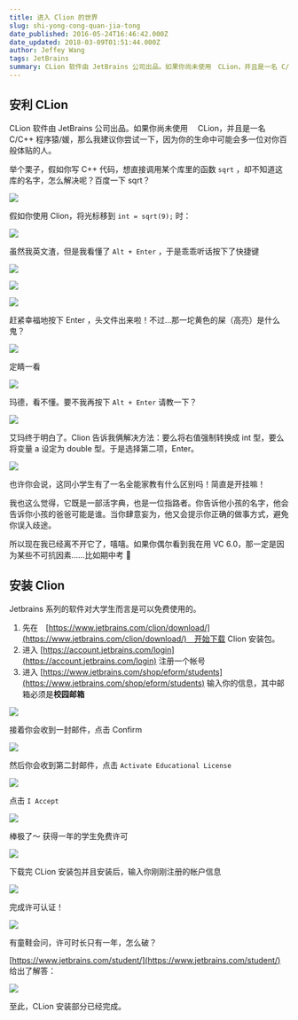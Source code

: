 ```yaml
---
title: 进入 Clion 的世界
slug: shi-yong-cong-quan-jia-tong
date_published: 2016-05-24T16:46:42.000Z
date_updated: 2018-03-09T01:51:44.000Z
author: Jeffey Wang
tags: JetBrains
summary: CLion 软件由 JetBrains 公司出品。如果你尚未使用　CLion，并且是一名 C/C++ 程序猿/媛，那么我建议你尝试一下，因为你的生命中可能会多一位对你百般体贴的“人”。举个栗子，假如你写 C++ 代码，想直接调用某个库里的函数 `sqrt` ，却不知道这库的名字，怎么解决呢？百度一下 sqrt？
---
```


## 安利 CLion

CLion 软件由 JetBrains 公司出品。如果你尚未使用　 CLion，并且是一名 C/C++ 程序猿/媛，那么我建议你尝试一下，因为你的生命中可能会多一位对你百般体贴的人。

举个栗子，假如你写 C++ 代码，想直接调用某个库里的函数 `sqrt` ，却不知道这库的名字，怎么解决呢？百度一下 sqrt？

![](https://armyja-pic.oss-cn-guangzhou.aliyuncs.com/content/images/2016/05/----_20160525001359.png)

假如你使用 Clion，将光标移到 `int = sqrt(9);` 时：

![](https://armyja-pic.oss-cn-guangzhou.aliyuncs.com/content/images/2016/05/----_20160525001518.png)

虽然我英文渣，但是我看懂了 `Alt + Enter` ，于是乖乖听话按下了快捷键

![](https://armyja-pic.oss-cn-guangzhou.aliyuncs.com/content/images/2016/05/----_20160525001752.png)

![](https://armyja-pic.oss-cn-guangzhou.aliyuncs.com/content/images/2016/05/fbee3c8061540e9b1b46_size25_w434_h421.jpg)

![](https://armyja-pic.oss-cn-guangzhou.aliyuncs.com/content/images/2016/05/th.jpg)

赶紧幸福地按下 Enter ，头文件出来啦！不过...那一坨黄色的屎（高亮）是什么鬼？

![](https://armyja-pic.oss-cn-guangzhou.aliyuncs.com/content/images/2016/05/----_20160525002236-1.png)

定睛一看

![](https://armyja-pic.oss-cn-guangzhou.aliyuncs.com/content/images/2016/05/----_20160525002532.png)

玛德，看不懂。要不我再按下 `Alt + Enter` 请教一下？

![](https://armyja-pic.oss-cn-guangzhou.aliyuncs.com/content/images/2016/05/----_20160525003027.png)

艾玛终于明白了。Clion 告诉我俩解决方法：要么将右值强制转换成 int 型，要么将变量 a 设定为 double 型。于是选择第二项，Enter。

![](https://armyja-pic.oss-cn-guangzhou.aliyuncs.com/content/images/2016/05/----_20160525003337.png)

也许你会说，这同小学生有了一名全能家教有什么区别吗！简直是开挂嘛！

我也这么觉得，它既是一部活字典，也是一位指路者。你告诉他小孩的名字，他会告诉你小孩的爸爸可能是谁。当你肆意妄为，他又会提示你正确的做事方式，避免你误入歧途。

所以现在我已经离不开它了，嘻嘻。如果你偶尔看到我在用 VC 6.0，那一定是因为某些不可抗因素……比如期中考 👀

## 安装 Clion

Jetbrains 系列的软件对大学生而言是可以免费使用的。

1. 先在　[https://www.jetbrains.com/clion/download/](https://www.jetbrains.com/clion/download/)　开始下载 Clion 安装包。
2. 进入 [https://account.jetbrains.com/login](https://account.jetbrains.com/login) 注册一个帐号
3. 进入 [https://www.jetbrains.com/shop/eform/students](https://www.jetbrains.com/shop/eform/students) 输入你的信息，其中邮箱必须是**校园邮箱**

![](https://armyja-pic.oss-cn-guangzhou.aliyuncs.com/content/images/2016/05/----_20160525003027-1.png)

接着你会收到一封邮件，点击 Confirm

![](https://armyja-pic.oss-cn-guangzhou.aliyuncs.com/content/images/2016/05/----_20160525093445.png)

然后你会收到第二封邮件，点击 `Activate Educational License`

![](https://armyja-pic.oss-cn-guangzhou.aliyuncs.com/content/images/2016/05/----_20160525093657.png)

点击 `I Accept`

![](https://armyja-pic.oss-cn-guangzhou.aliyuncs.com/content/images/2016/05/----_20160525093722.png)

棒极了～ 获得一年的学生免费许可

![](https://armyja-pic.oss-cn-guangzhou.aliyuncs.com/content/images/2016/05/----_20160525093933.png)

下载完 CLion 安装包并且安装后，输入你刚刚注册的帐户信息

![](https://armyja-pic.oss-cn-guangzhou.aliyuncs.com/content/images/2016/05/----_20160525094143.png)

完成许可认证！

![](https://armyja-pic.oss-cn-guangzhou.aliyuncs.com/content/images/2016/05/----_20160525094057.png)

有童鞋会问，许可时长只有一年，怎么破？

[https://www.jetbrains.com/student/](https://www.jetbrains.com/student/) 给出了解答：

![](https://armyja-pic.oss-cn-guangzhou.aliyuncs.com/content/images/2016/05/----_20160525095515.png)

至此，CLion 安装部分已经完成。
